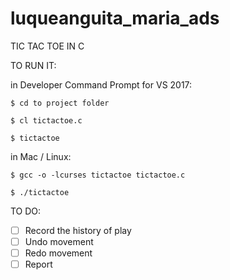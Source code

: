# luqueanguita_maria_ads

TIC TAC TOE IN C

TO RUN IT:

in Developer Command Prompt for VS 2017:

```
$ cd to project folder

$ cl tictactoe.c

$ tictactoe
```

in Mac / Linux:

```
$ gcc -o -lcurses tictactoe tictactoe.c

$ ./tictactoe
```

TO DO:

- [ ] Record the history of play
- [ ] Undo movement
- [ ] Redo movement
- [ ] Report
